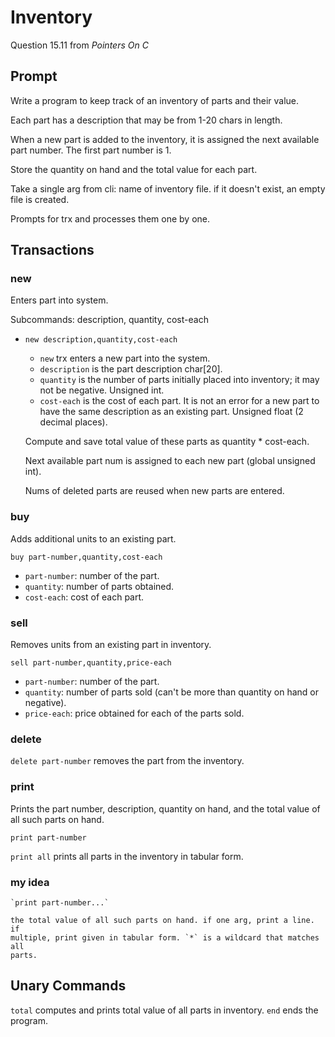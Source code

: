 # Inventory

Question 15.11 from *Pointers On C*

## Prompt

Write a program to keep track of an inventory of parts and their value.

Each part has a description that may be from 1-20 chars in length.

When a new part is added to the inventory, it is assigned the next available part number.
The first part number is 1.

Store the quantity on hand and the total value for each part.

Take a single arg from cli: name of inventory file. if it doesn't exist, an empty file is created.

Prompts for trx and processes them one by one.

## Transactions

### new

  Enters part into system.

  Subcommands: description, quantity, cost-each

- `new description,quantity,cost-each`
  - `new` trx enters a new part into the system.
  - `description` is the part description char[20].
  - `quantity` is the number of parts initially placed into inventory; it may not be negative. Unsigned int.
  - `cost-each` is the cost of each part. It is not an error for a new part to have the same description as an existing part. Unsigned float (2 decimal places).

  Compute and save total value of these parts as quantity * cost-each.
  
  Next available part num is assigned to each new part (global unsigned int).

  Nums of deleted parts are reused when new parts are entered.

### buy

  Adds additional units to an existing part.
  
  `buy part-number,quantity,cost-each`
  
- `part-number`: number of the part.
- `quantity`: number of parts obtained.
- `cost-each`: cost of each part.

### sell

  Removes units from an existing part in inventory.
  
  `sell part-number,quantity,price-each`
  
- `part-number`: number of the part.
- `quantity`: number of parts sold (can't be more than quantity on hand or negative).
- `price-each`: price obtained for each of the parts sold.

### delete

  `delete part-number` removes the part from the inventory.

### print

  Prints the part number, description, quantity on hand, and the total value of all such parts on hand.
  
  `print part-number`
  
  `print all` prints all parts in the inventory in tabular form.

### my idea

    `print part-number...`

    the total value of all such parts on hand. if one arg, print a line. if
    multiple, print given in tabular form. `*` is a wildcard that matches all
    parts.

## Unary Commands

`total` computes and prints total value of all parts in inventory.
`end` ends the program.
